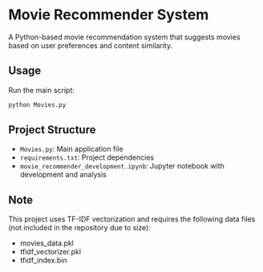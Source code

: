 # Movie Recommender System

A Python-based movie recommendation system that suggests movies based on user preferences and content similarity.


## Usage

Run the main script:
```bash
python Movies.py
```


## Project Structure

- `Movies.py`: Main application file
- `requirements.txt`: Project dependencies
- `movie_recommender_development.ipynb`: Jupyter notebook with development and analysis


## Note

This project uses TF-IDF vectorization and requires the following data files (not included in the repository due to size):
- movies_data.pkl
- tfidf_vectorizer.pkl
- tfidf_index.bin 
